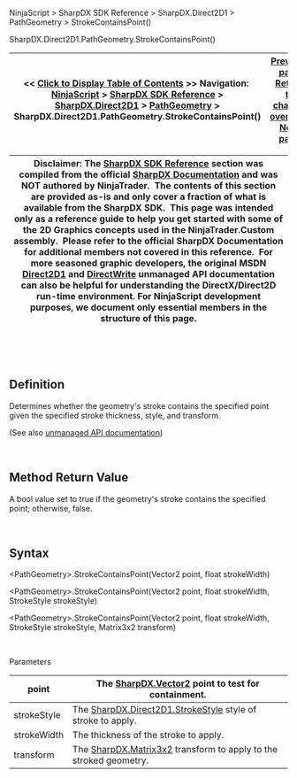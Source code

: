 ﻿


NinjaScript \> SharpDX SDK Reference \> SharpDX.Direct2D1 \> PathGeometry \> StrokeContainsPoint()






















SharpDX.Direct2D1\.PathGeometry.StrokeContainsPoint()







| \<\< [Click to Display Table of Contents](sharpdx_direct2d1_pathgeometry_strokecontainspoint.md) \>\> **Navigation:**     [NinjaScript](ninjascript-1.md) \> [SharpDX SDK Reference](sharpdx_sdk_reference-1.md) \> [SharpDX.Direct2D1](sharpdx_direct2d1-1.md) \> [PathGeometry](sharpdx_direct2d1_pathgeometry-1.md) \> SharpDX.Direct2D1\.PathGeometry.StrokeContainsPoint() | [Previous page](sharpdx_direct2d1_pathgeometry_segmentcount-1.md) [Return to chapter overview](sharpdx_direct2d1_pathgeometry-1.md) [Next page](sharpdx_direct2d1_radialgradientbrush-1.md) |
| --- | --- |













| Disclaimer: The [SharpDX SDK Reference](sharpdx_sdk_reference-1.md) section was compiled from the official [SharpDX Documentation](http://sharpdx.org/) and was NOT authored by NinjaTrader.  The contents of this section are provided as\-is and only cover a fraction of what is available from the SharpDX SDK.  This page was intended only as a reference guide to help you get started with some of the 2D Graphics concepts used in the NinjaTrader.Custom assembly.  Please refer to the official SharpDX Documentation for additional members not covered in this reference.  For more seasoned graphic developers, the original MSDN [Direct2D1](https://msdn.microsoft.com/en-us/library/windows/desktop/dd370990.aspx) and [DirectWrite](https://msdn.microsoft.com/en-us/library/windows/desktop/dd368038.aspx) unmanaged API documentation can also be helpful for understanding the DirectX/Direct2D run\-time environment. For NinjaScript development purposes, we document only essential members in the structure of this page. |
| --- |



 


 


## Definition


Determines whether the geometry's stroke contains the specified point given the specified stroke thickness, style, and transform.


(See also [unmanaged API documentation](http://msdn.microsoft.com/en-us/library/dd316742.aspx))


 


## Method Return Value


A bool value set to true if the geometry's stroke contains the specified point; otherwise, false. 


 


## Syntax


\<PathGeometry\>.StrokeContainsPoint(Vector2 point, float strokeWidth)  

\<PathGeometry\>.StrokeContainsPoint(Vector2 point, float strokeWidth, StrokeStyle strokeStyle)  

\<PathGeometry\>.StrokeContainsPoint(Vector2 point, float strokeWidth, StrokeStyle strokeStyle, Matrix3x2 transform)


   

Parameters




| point | The [SharpDX.Vector2](sharpdx_vector2-1.md) point to test for containment. |
| --- | --- |
| strokeStyle | The [SharpDX.Direct2D1\.StrokeStyle](sharpdx_direct2d1_strokestyle-1.md) style of stroke to apply. |
| strokeWidth | The thickness of the stroke to apply. |
| transform | The [SharpDX.Matrix3x2](sharpdx_matrix3x2-1.md) transform to apply to the stroked geometry. |










